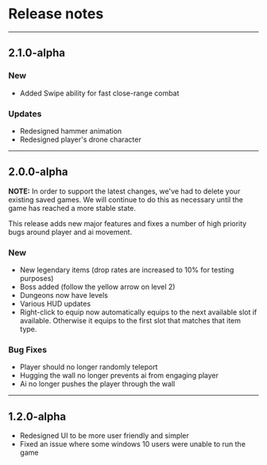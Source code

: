 # Release notes

---

## 2.1.0-alpha

### New

* Added Swipe ability for fast close-range combat

### Updates

* Redesigned hammer animation
* Redesigned player's drone character

---

## 2.0.0-alpha

**NOTE:** In order to support the latest changes, we've had to delete your existing saved games. We will continue to do this as necessary until the game has reached a more stable state.

This release adds new major features and fixes a number of high priority bugs around player and ai movement.

### New

* New legendary items (drop rates are increased to 10% for testing purposes)
* Boss added (follow the yellow arrow on level 2)
* Dungeons now have levels
* Various HUD updates
* Right-click to equip now automatically equips to the next available slot if available. Otherwise it equips to the first slot that matches that item type.

### Bug Fixes

* Player should no longer randomly teleport
* Hugging the wall no longer prevents ai from engaging player
* Ai no longer pushes the player through the wall

---

## 1.2.0-alpha

* Redesigned UI to be more user friendly and simpler
* Fixed an issue where some windows 10 users were unable to run the game